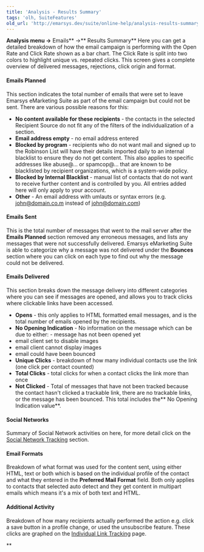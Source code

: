 ```yaml
---
title: 'Analysis - Results Summary'
tags: 'olh, SuiteFeatures'
old_url: 'http://emarsys.dev/suite/online-help/analysis-results-summary/'
---
```


**Analysis menu ->** Emails** ->** Results Summary** Here you can get a detailed breakdown of how the email campaign is performing with the Open Rate and Click Rate shown as a bar chart. The Click Rate is split into two colors to highlight unique vs. repeated clicks. This screen gives a complete overview of delivered messages, rejections, click origin and format.

#### Emails Planned

 This section indicates the total number of emails that were set to leave Emarsys eMarketing Suite as part of the email campaign but could not be sent. There are various possible reasons for this:

- **No content available for these recipients** - the contacts in the selected Recipient Source do not fit any of the filters of the individualization of a section.
- **Email address empty** - no email address entered
- **Blocked by program** - recipients who do not want mail and signed up to the Robinson List will have their details imported daily to an internal blacklist to ensure they do not get content. This also applies to specific addresses like abuse@... or spamcop@... that are known to be blacklisted by recipient organizations, which is a system-wide policy.
- **Blocked by Internal Blacklist** - manual list of contacts that do not want to receive further content and is controlled by you. All entries added here will only apply to your account.
- **Other** - An email address with umlauts or syntax errors (e.g. john@domain.co.m instead of john@domain.com)

#### Emails Sent

 This is the total number of messages that went to the mail server after the **Emails Planned** section removed any erroneous messages, and lists any messages that were not successfully delivered. Emarsys eMarketing Suite is able to categorize why a message was not delivered under the **Bounces** section where you can click on each type to find out why the message could not be delivered.

#### Emails Delivered

 This section breaks down the message delivery into different categories where you can see if messages are opened, and allows you to track clicks where clickable links have been accessed.

- **Opens** - this only applies to HTML formatted email messages, and is the total number of emails opened by the recipients.
- **No Opening Indication** - No information on the message which can be due to either: - message has not been opened yet
- email client set to disable images
- email client cannot display images
- email could have been bounced
- **Unique Clicks** - breakdown of how many individual contacts use the link (one click per contact counted)
- **Total Clicks** - total clicks for when a contact clicks the link more than once
- **Not Clicked** - Total of messages that have not been tracked because the contact hasn't clicked a trackable link, there are no trackable links, or the message has been bounced. This total includes the** No Opening Indication value**.

#### Social Networks

 Summary of Social Network activities on here, for more detail click on the [Social Network Tracking](/olh/analysis-social-network-tracking.md "Analysis â&#128;&#147; Social Network Tracking") section.

#### Email Formats

 Breakdown of what format was used for the content sent, using either HTML, text or both which is based on the individual profile of the contact and what they entered in the **Preferred Mail Format** field. Both only applies to contacts that selected auto detect and they get content in multipart emails which means it's a mix of both text and HTML.

#### Additional Activity

 Breakdown of how many recipients actually performed the action e.g. click a save button in a profile change, or used the unsubscribe feature. These clicks are graphed on the [Individual Link Tracking](/olh/analysis-individual-link-tracking.md "Analysis â&#128;&#147; Individual Link Tracking") page.

**